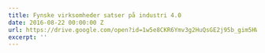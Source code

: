 ```yaml
---
title: Fynske virksomheder satser på industri 4.0
date: 2016-08-22 00:00:00 Z
url: https://drive.google.com/open?id=1w5e8CKR6Ymv3g2HuQsGE2j95b_gim5HW3pIlgmVPbGM
excerpt: ''
---
```


